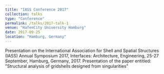 ```yaml
---
title: "IASS Conference 2017"
collection: talks
type: "Conference"
permalink: /talks/2017-talk-1
venue: "HafenCity University Hamburg"
date: 2017-09-25
location: "Hamburg, Germany"
---
```


Presentation on the International Association for Shell and Spatial Structures (IASS) Annual Symposium 2017, Interfaces: Architecture, Engineering, 25-27 September, Hamburg, Germany, 2017. Presentation of the paper entitled: "Structural analysis of gridshells designed from singularities"